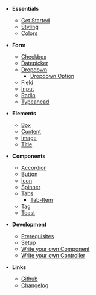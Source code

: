 - **Essentials**

  - [Get Started](home.md)
  - [Styling](docs/essentials/styling.md)
  - [Colors](docs/essentials/colors.md)

- **Form**

  - [Checkbox](docs/elements/checkbox.md)
  - [Datepicker](components/datepicker/readme.md)
  - [Dropdown](components/dropdown/readme.md)
    - [Dropdown Option](components/dropdown-option/readme.md)
  - [Field](components/field/readme.md)
  - [Input](docs/elements/input.md)
  - [Radio](docs/elements/radio.md)
  - [Typeahead](components/dropdown/readme.md?id=typeahead)
  
- **Elements**

  - [Box](docs/elements/box.md)
  - [Content](docs/elements/content.md)
  - [Image](docs/elements/image.md)
  - [Title](docs/elements/title.md)

- **Components**

  - [Accordion](components/accordion/readme.md)
  - [Button](components/button/readme.md)
  - [Icon](components/icon/readme.md)
  - [Spinner](components/spinner/readme.md)
  - [Tabs](components/tabs/readme.md)
    - [Tab-Item](components/tab-item/readme.md)
  - [Tag](components/tag/readme.md)
  - [Toast](components/toast/readme.md)

- **Development**

  - [Prerequisites](docs/development/prerequisites.md)
  - [Setup](docs/development/setup.md)
  - [Write your own Component](docs/development/component.md)
  - [Write your own Controller](docs/development/controller.md)

- **Links**

  - [Github](https://github.com/hirsch88/bal-ui-library)
  - [Changelog](https://github.com/hirsch88/bal-ui-library/releases)
